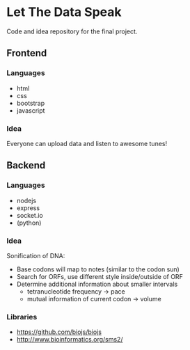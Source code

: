 # Let The Data Speak

Code and idea repository for the final project.

## Frontend

### Languages

* html
* css
 * bootstrap
* javascript

### Idea

Everyone can upload data and listen to awesome tunes!

## Backend

### Languages

* nodejs
 * express
 * socket.io
* (python)

### Idea

Sonification of DNA:

* Base codons will map to notes (similar to the codon sun)
* Search for ORFs, use different style inside/outside of ORF
* Determine additional information about smaller intervals
  * tetranucleotide frequency -> pace
  * mutual information of current codon -> volume

### Libraries
* https://github.com/biojs/biojs
* http://www.bioinformatics.org/sms2/
